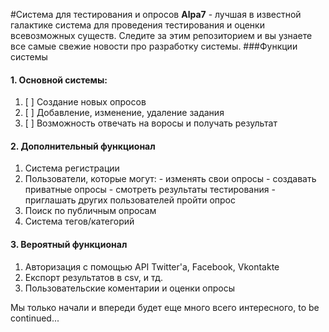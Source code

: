 #Cистема для тестирования и опросов
**Alpa7** - лучшая в известной галактике система для проведения тестирования и оценки всевозможных существ. Следите за этим репозиторием и вы узнаете все самые свежие новости про разработку системы.
###Функции системы
#### 1. Основной системы:
  1. [ ] Создание новых опросов
  2. [ ] Добавление, изменение, удаление задания
  3. [ ] Возможность отвечать на воросы и получать результат

#### 2. Дополнительный функционал
  1. Система регистрации
  2. Пользователи, которые могут:
    - изменять свои опросы
    - создавать приватные опросы
    - смотреть результаты тестирования
    - приглашать других пользователей пройти опрос
  3. Поиск по публичным опросам
  4. Система тегов/категорий

#### 3. Вероятный функционал
  1. Авторизация c помощью API Twitter'a, Facebook, Vkontakte
  2. Експорт результатов в сsv, и тд.
  3. Пользовательские коментарии и оценки опросы

Мы только начали и впереди будет еще много всего интересного, to be continued...
